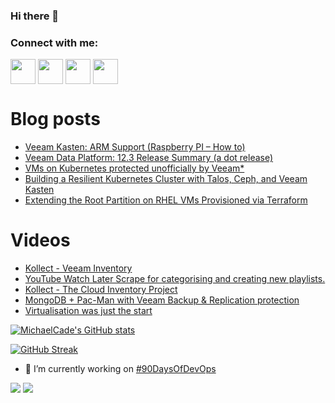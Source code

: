 ### Hi there 👋

<h3 align="left">Connect with me:</h3>
<p align="left">
<a href="https://twitter.com/MichaelCade1" target="blank"><img align="center" src="https://cdn2.iconfinder.com/data/icons/social-media-2285/512/1_Twitter3_colored_svg-512.png" alt="" height="40" width="40" /></a>
<a href="http://linkedin.com/in/michaelcade1" target="blank"><img align="center" src="https://cdn2.iconfinder.com/data/icons/social-media-2285/512/1_Linkedin_unofficial_colored_svg-512.png" alt="" height="40" width="40" /></a>
<a href="https://vzilla.co.uk/" target="blank"><img align="center" src="https://cdn0.iconfinder.com/data/icons/small-n-flat/24/678060-rss-512.png" alt="" height="40" width="40" /></a>
<a href="https://m.youtube.com/c/MichaelCade1" target="blank"><img align="center" src="https://cdn2.iconfinder.com/data/icons/social-media-2285/512/1_Youtube_colored_svg-512.png" alt="" height="40" width="40" /></a>
</p>

# Blog posts
<!-- BLOG-POST-LIST:START -->
- [Veeam Kasten: ARM Support &lpar;Raspberry PI – How to&rpar;](https://vzilla.co.uk/vzilla-blog/veeam-kasten-arm-support-raspberry-pi-how-to)
- [Veeam Data Platform: 12.3 Release Summary &lpar;a dot release&rpar;](https://vzilla.co.uk/vzilla-blog/veeam-data-platform-12-3-release-summary-a-dot-release)
- [VMs on Kubernetes protected unofficially by Veeam*](https://vzilla.co.uk/vzilla-blog/vms-on-kubernetes-protected-unofficially-by-veeam)
- [Building a Resilient Kubernetes Cluster with Talos, Ceph, and Veeam Kasten](https://vzilla.co.uk/vzilla-blog/building-a-resilient-kubernetes-cluster-with-talos-ceph-and-veeam-kasten)
- [Extending the Root Partition on RHEL VMs Provisioned via Terraform](https://vzilla.co.uk/vzilla-blog/extending-the-root-partition-on-rhel-vms-provisioned-via-terraform)
<!-- BLOG-POST-LIST:END -->

# Videos
<!-- VIDEO:START -->
- [Kollect - Veeam Inventory](https://www.youtube.com/watch?v=yQ1vlndXTQY)
- [YouTube Watch Later Scrape for categorising and creating new playlists.](https://www.youtube.com/watch?v=csLvKRO5z3E)
- [Kollect - The Cloud Inventory Project](https://www.youtube.com/watch?v=dfuQFjl1Tnw)
- [MongoDB + Pac-Man with Veeam Backup &amp; Replication protection](https://www.youtube.com/watch?v=xL3E9eQrpoU)
- [Virtualisation was just the start](https://www.youtube.com/watch?v=dnDTbDaA960)
<!-- VIDEO:END -->




[![MichaelCade's GitHub stats](https://github-readme-stats.vercel.app/api?username=MichaelCade&show_icons=true&theme=radical)](https://github.com/anuraghazra/github-readme-stats)

[![GitHub Streak](https://github-readme-streak-stats.herokuapp.com/?user=MichaelCade&theme=dark)](https://git.io/streak-stats)

- 🔭 I’m currently working on [#90DaysOfDevOps](https://github.com/MichaelCade/90DaysOfDevOps)

![](https://komarev.com/ghpvc/?username=michaelcade&color=lightgrey)
![](https://visitor-badge.glitch.me/badge?page_id=MichaelCade.MichaelCade)



<!--
**MichaelCade/MichaelCade** is a ✨ _special_ ✨ repository because its `README.md` (this file) appears on your GitHub profile.

Here are some ideas to get you started:

- 🔭 I’m currently working on ...
- 🌱 I’m currently learning ...
- 👯 I’m looking to collaborate on ...
- 🤔 I’m looking for help with ...
- 💬 Ask me about ...
- 📫 How to reach me: ...
- 😄 Pronouns: ...
- ⚡ Fun fact: ...
-->
